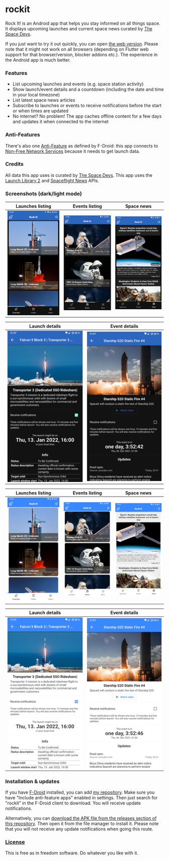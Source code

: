 # rockit
Rock It! is an Android app that helps you stay informed on all things space. It displays upcoming launches and current space news curated by [The Space Devs](https://thespacedevs.com/).

If you just want to try it out quickly, you can open [the web version](https://rockit.010.one/). Please note that it might not work on all browsers (depending on Flutter web support for that browser/version, blocker addons etc.). The experience in the Android app is much better.


### Features
- List upcoming launches and events (e.g. space station activity)
- Show launch/event details and a countdown (including the date and time in your local timezone)
- List latest space news articles
- Subscribe to launches or events to receive notifications before the start or when times are updated
- No internet? No problem! The app caches offline content for a few days and updates it when connected to the internet

### Anti-Features
There's also one [Anti-Feature](https://f-droid.org/wiki/page/AntiFeatures) as defined by F-Droid: this app connects to [Non-Free Network Services](https://f-droid.org/docs/Anti-Features/#NonFreeNet) because it needs to get launch data.

### Credits
All data this app uses is curated by [The Space Devs](https://thespacedevs.com/). This app uses the [Launch Library 2](https://thespacedevs.com/llapi) and [Spaceflight News](https://thespacedevs.com/snapi) APIs.

### Screenshots (dark/light mode)
|                        Launches listing                        |                   Events listing                    |                        Space news                        |
| :------------------------------------------------------------: | :-------------------------------------------------: | :------------------------------------------------------: |
| ![Launch listing](.github/screenshots/d-launches.png) | ![Events listing](.github/screenshots/d-events.png) | ![News listing](.github/screenshots/d-news.png) |

|                   Launch details                    |                   Event details                   |
| :-------------------------------------------------: | :-----------------------------------------------: |
| ![Launch details](.github/screenshots/d-launch.png) | ![Event details](.github/screenshots/d-event.png) |

|                        Launches listing                        |                   Events listing                    |                        Space news                        |
| :------------------------------------------------------------: | :-------------------------------------------------: | :------------------------------------------------------: |
| ![Launch listing](.github/screenshots/l-launches.png) | ![Events listing](.github/screenshots/l-events.png) | ![News listing](.github/screenshots/l-news.png) |

|                   Launch details                    |                   Event details                   |
| :-------------------------------------------------: | :-----------------------------------------------: |
| ![Launch details](.github/screenshots/l-launch.png) | ![Event details](.github/screenshots/l-event.png) |




### Installation & updates
If you have [F-Droid](https://f-droid.org/) installed, you can add [my repository](https://github.com/xarantolus/fdroid). Make sure you have "Include anti-feature apps" enabled in settings. Then just search for "rockit" in the F-Droid client to download. You will receive update notifications.

Alternatively, you can [download the APK file from the releases section of this repository](https://github.com/xarantolus/rockit/releases/latest). Then open it from the file manager to install it. Please note that you will not receive any update notifications when going this route.


### [License](LICENSE)
This is free as in freedom software. Do whatever you like with it.
